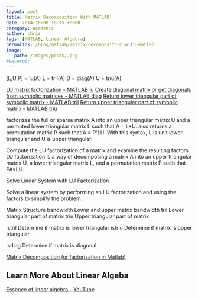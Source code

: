 ```yaml
---
layout: post
title: Matrix Decomposition With MATLAB
date: 2014-10-08 16:15 +0800
category: Academic
author: chris
tags: [MATLAB, Linear Algebra]
permalink: /blog/matlab/matrix-decomposition-with-matlab
image: 
   path: /images/posts/.png
#excerpt: 
---
```


[L,U,P] = lu(A)
L = tril(A)
D = diag(A)
U = triu(A)

[LU matrix factorization - MATLAB lu](https://www.mathworks.com/help/matlab/ref/lu.html)
[Create diagonal matrix or get diagonals from symbolic matrices - MATLAB diag](https://www.mathworks.com/help/symbolic/diag.html)
[Return lower triangular part of symbolic matrix - MATLAB tril](https://www.mathworks.com/help/symbolic/tril.html)
[Return upper triangular part of symbolic matrix - MATLAB triu](https://www.mathworks.com/help/symbolic/triu.html)

factorizes the full or sparse matrix A into an upper triangular matrix U and a permuted lower triangular matrix L such that A = L*U.
also returns a permutation matrix P such that A = P'*L*U. With this syntax, L is unit lower triangular and U is upper triangular.

Compute the LU factorization of a matrix and examine the resulting factors. LU factorization is a way of decomposing a matrix A into an upper triangular matrix U, a lower triangular matrix L, and a permutation matrix P such that PA=LU.


Solve Linear System with LU Factorization


Solve a linear system by performing an LU factorization and using the factors to simplify the problem.


Matrix Structure
bandwidth	Lower and upper matrix bandwidth
tril	Lower triangular part of matrix
triu	Upper triangular part of matrix

istril	Determine if matrix is lower triangular
istriu	Determine if matrix is upper triangular

isdiag	Determine if matrix is diagonal

[Matrix Decomposition (or factorization in Matlab)](https://www.matrixlab-examples.com/matrix-decomposition.html)

## Learn More About Linear Algeba

[Essence of linear algebra - YouTube](https://www.youtube.com/playlist?list=PLZHQObOWTQDPD3MizzM2xVFitgF8hE_ab)
